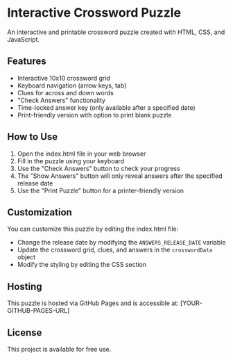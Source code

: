 # Interactive Crossword Puzzle

An interactive and printable crossword puzzle created with HTML, CSS, and JavaScript.

## Features

- Interactive 10x10 crossword grid
- Keyboard navigation (arrow keys, tab)
- Clues for across and down words
- "Check Answers" functionality
- Time-locked answer key (only available after a specified date)
- Print-friendly version with option to print blank puzzle

## How to Use

1. Open the index.html file in your web browser
2. Fill in the puzzle using your keyboard
3. Use the "Check Answers" button to check your progress
4. The "Show Answers" button will only reveal answers after the specified release date
5. Use the "Print Puzzle" button for a printer-friendly version

## Customization

You can customize this puzzle by editing the index.html file:

- Change the release date by modifying the `ANSWERS_RELEASE_DATE` variable
- Update the crossword grid, clues, and answers in the `crosswordData` object
- Modify the styling by editing the CSS section

## Hosting

This puzzle is hosted via GitHub Pages and is accessible at: 
[YOUR-GITHUB-PAGES-URL]

## License

This project is available for free use.
